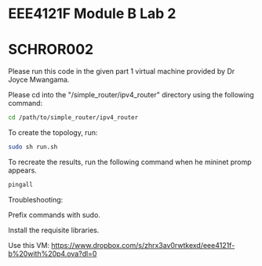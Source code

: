 # EEE4121F Module B Lab 2
# SCHROR002
Please run this code in the given part 1 virtual machine provided by Dr Joyce Mwangama.

Please cd into the "/simple_router/ipv4_router" directory using the following command:
```bash
cd /path/to/simple_router/ipv4_router
```

To create the topology, run:
```bash
sudo sh run.sh
```

To recreate the results, run the following command when he mininet promp appears.
```bash
pingall
```

Troubleshooting:

Prefix commands with sudo.

Install the requisite libraries.

Use this VM: https://www.dropbox.com/s/zhrx3av0rwtkexd/eee4121f-b%20with%20p4.ova?dl=0
